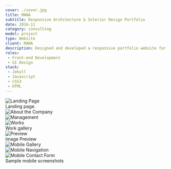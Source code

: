 ```yaml
---
cover: ./cover.jpg
title: MANA
subtitle: Responsive Architecture & Interior Design Portfolio
date: 2016-11
category: consulting
model: project
type: Website
client: MANA
description: Designed and developed a responsive portfolio website for one of the leading architecture and interior design firms in the Philippines.
roles:
 - Front-end Development
 - UI Design
stack:
 - Jekyll
 - Javascript
 - CSS3
 - HTML
---
```


<div class="ui-screenshot">
	<img alt="Landing Page" src="./landing.png" title="Landing Page" />
</div>
<figcaption>
	Landing page.
</figcaption>


<div class="ui-screenshot">
	<img alt="About the Company" src="./about.png" title="About the Company" />
</div>

<div class="ui-screenshot">
	<img alt="Management" src="./management.png" title="Management" />
</div>

<div class="ui-screenshot">
	<img alt="Works" src="./works.png" title="Works" />
</div>
<figcaption>
	Work gallery
</figcaption>

<div class="ui-screenshot">
	<img alt="Preview" src="./preview.png" title="Preview" />
</div>
<figcaption>
	Image Preview
</figcaption>

<div class="grid three-column">
	<div class="ui-screenshot">
		<img alt="Mobile Gallery" src="./mobile-gallery.png" title="Mobile Gallery" />
	</div>
	<div class="ui-screenshot">
		<img alt="Mobile Navigation" src="./mobile-nav.png" title="Mobile Navigation" />
	</div>
	<div class="ui-screenshot">
		<img alt="Mobile Contact Form" src="./mobile-contact.png" title="Mobile Contact Form" />
	</div>
</div>
<figcaption>
	Sample mobile screenshots
</figcaption>
